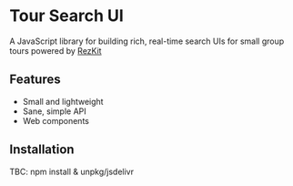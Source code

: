 Tour Search UI
==============

A JavaScript library for building rich, real-time search UIs for
small group tours powered by [RezKit](https://rezkit.app)


Features
--------

* Small and lightweight
* Sane, simple API
* Web components


Installation
------------

TBC: npm install & unpkg/jsdelivr